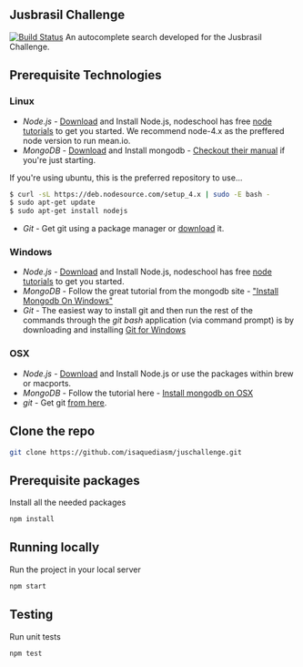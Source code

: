 ## Jusbrasil Challenge
[![Build Status](https://travis-ci.org/isaquediasm/juschallenge.svg?branch=master)](https://travis-ci.org/isaquediasm/juschallenge)
An autocomplete search developed for the Jusbrasil Challenge.

## Prerequisite Technologies
### Linux
* *Node.js* - <a href="http://nodejs.org/download/">Download</a> and Install Node.js, nodeschool has free <a href=" http://nodeschool.io/#workshoppers">node tutorials</a> to get you started. We recommend node-4.x as the preffered node version to run mean.io.
* *MongoDB* - <a href="https://www.mongodb.org/downloads">Download</a> and Install mongodb - <a href="https://docs.mongodb.org/manual/">Checkout their manual</a> if you're just starting.

If you're using ubuntu, this is the preferred repository to use...

```bash
$ curl -sL https://deb.nodesource.com/setup_4.x | sudo -E bash -
$ sudo apt-get update
$ sudo apt-get install nodejs
```

* *Git* - Get git using a package manager or <a href="http://git-scm.com/downloads">download</a> it.

### Windows
* *Node.js* - <a href="http://nodejs.org/download/">Download</a> and Install Node.js, nodeschool has free <a href=" http://nodeschool.io/#workshoppers">node tutorials</a> to get you started.
* *MongoDB* - Follow the great tutorial from the mongodb site - <a href="https://docs.mongodb.org/manual/tutorial/install-mongodb-on-windows/">"Install Mongodb On Windows"</a>
* *Git* - The easiest way to install git and then run the rest of the commands through the *git bash* application (via command prompt) is by downloading and installing <a href="http://git-scm.com/download/win">Git for Windows</a>

### OSX
* *Node.js* -  <a href="http://nodejs.org/download/">Download</a> and Install Node.js or use the packages within brew or macports.
* *MongoDB* - Follow the tutorial here - <a href="https://docs.mongodb.org/manual/tutorial/install-mongodb-on-os-x/">Install mongodb on OSX</a>
* *git* - Get git <a href="http://git-scm.com/download/mac">from here</a>.

## Clone the repo

```bash
git clone https://github.com/isaquediasm/juschallenge.git
```

## Prerequisite packages
Install all the needed packages

```bash
npm install
```

## Running locally
Run the project in your local server

```bash
npm start
```

## Testing
Run unit tests
```bash
npm test
```
